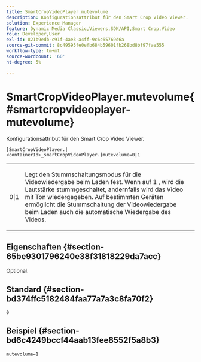 ```yaml
---
title: SmartCropVideoPlayer.mutevolume
description: Konfigurationsattribut für den Smart Crop Video Viewer.
solution: Experience Manager
feature: Dynamic Media Classic,Viewers,SDK/API,Smart Crop,Video
role: Developer,User
exl-id: 821b9edb-c91f-4ae3-a4ff-9c6c65769d6a
source-git-commit: 8c49595fe0efb684b59601fb268bd8bf97fae555
workflow-type: tm+mt
source-wordcount: '60'
ht-degree: 5%

---
```


# SmartCropVideoPlayer.mutevolume{#smartcropvideoplayer-mutevolume}

Konfigurationsattribut für den Smart Crop Video Viewer.

`[SmartCropVideoPlayer.|<containerId>_smartCropVideoPlayer.]mutevolume=0|1`

<table id="table_2A4F898BBF88417DB0834B7F78637F5D"> 
 <tbody> 
  <tr> 
   <td colname="col1"> <p> <span class="codeph"> 0|1 </span> </p> </td> 
   <td colname="col2"> <p> Legt den Stummschaltungsmodus für die Videowiedergabe beim Laden fest. Wenn auf <span class="codeph"> 1 </span>, wird die Lautstärke stummgeschaltet, andernfalls wird das Video mit Ton wiedergegeben. Auf bestimmten Geräten ermöglicht die Stummschaltung der Videowiedergabe beim Laden auch die automatische Wiedergabe des Videos. </p> </td> 
  </tr> 
 </tbody> 
</table>

## Eigenschaften {#section-65be9301796240e38f31818229da7acc}

Optional.

## Standard {#section-bd374ffc5182484faa77a7a3c8fa70f2}

`0`

## Beispiel {#section-bd6c4249bccf44aab13fee8552f5a8b3}

`mutevolume=1`
